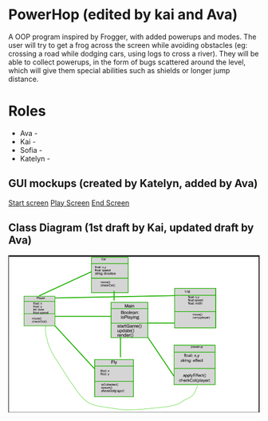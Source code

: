 # PowerHop (edited by kai and Ava)
A OOP program inspired by Frogger, with added powerups and modes. The user will try to get a frog across the screen while avoiding obstacles (eg: crossing a road while dodging cars, using logs to cross a river). They will be able to collect powerups, in the form of bugs scattered around the level, which will give them special abilities such as shields or longer jump distance.

# Roles
* Ava -
* Kai -
* Sofia -
* Katelyn -

## GUI mockups (created by Katelyn, added by Ava)
[Start screen](https://github.com/colterschiwal5/python_group/raw/Frogger-or-TicTacToe/Frogger/images/Frogger_Start.png?raw=true)
[Play Screen](https://github.com/colterschiwal5/python_group/raw/Frogger-or-TicTacToe/Frogger/images/Frogger_Play.png?raw=true)
[End Screen](https://github.com/colterschiwal5/python_group/raw/Frogger-or-TicTacToe/Frogger/images/Frogger_End.png?raw=true)

## Class Diagram (1st draft by Kai, updated draft by Ava)
![Class Diagram](https://github.com/SpaceCheetah322/Frogger/blob/main/images/Updated_Class_Diagram.png?raw=true)
